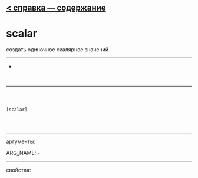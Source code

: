 [< справка — содержание](ceammc_lib.html)
---

# scalar


создать одиночное скалярное значений

---

-
<br>


---


```



[scalar]


            
```

---
аргументы:

ARG_NAME: -<br>

---
свойства:


